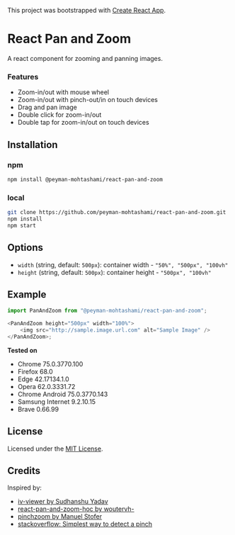 This project was bootstrapped with [Create React App](https://github.com/facebook/create-react-app).

# React Pan and Zoom

A react component for zooming and panning images.

### Features

-   Zoom-in/out with mouse wheel
-   Zoom-in/out with pinch-out/in on touch devices
-   Drag and pan image
-   Double click for zoom-in/out
-   Double tap for zoom-in/out on touch devices

## Installation

### npm

```bash
npm install @peyman-mohtashami/react-pan-and-zoom
```

### local

```bash
git clone https://github.com/peyman-mohtashami/react-pan-and-zoom.git
npm install
npm start
```

## Options

-   `width` (string, default: `500px`): container width - `"50%", "500px", "100vh"`
-   `height` (string, default: `500px`): container height - `"500px", "100vh"`

## Example

```js
import PanAndZoom from "@peyman-mohtashami/react-pan-and-zoom";

<PanAndZoom height="500px" width="100%">
	<img src="http://sample.image.url.com" alt="Sample Image" />
</PanAndZoom>;
```

**Tested on**

-   Chrome 75.0.3770.100
-   Firefox 68.0
-   Edge 42.17134.1.0
-   Opera 62.0.3331.72
-   Chrome Android 75.0.3770.143
-   Samsung Internet 9.2.10.15
-   Brave 0.66.99

## License

Licensed under the [MIT License](http://opensource.org/licenses/MIT).

## Credits

Inspired by:

-   [iv-viewer by Sudhanshu Yadav](https://github.com/s-yadav/iv-viewer)
-   [react-pan-and-zoom-hoc by woutervh-](https://github.com/woutervh-/react-pan-and-zoom-hoc)
-   [pinchzoom by Manuel Stofer](https://github.com/manuelstofer/pinchzoom)
-   [stackoverflow: Simplest way to detect a pinch](https://stackoverflow.com/a/11183333/11672145)

